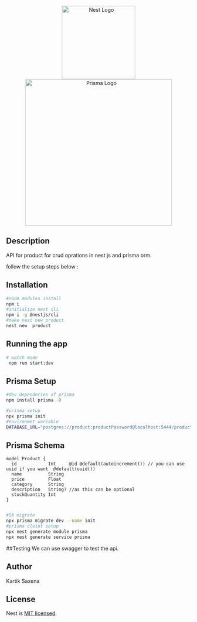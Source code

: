 <p align="center">
  <a href="http://nestjs.com/" target="blank"><img src="https://nestjs.com/img/logo-small.svg" width="200" alt="Nest Logo" /></a>
  <a href="https://www.prisma.io" target="blank"><img src="https://prismalens.vercel.app/header/logo-white.svg" width="400" alt="Prisma Logo" /></a>
</p>



  <!--[![Backers on Open Collective](https://opencollective.com/nest/backers/badge.svg)](https://opencollective.com/nest#backer)
  [![Sponsors on Open Collective](https://opencollective.com/nest/sponsors/badge.svg)](https://opencollective.com/nest#sponsor)-->

## Description
API for product for crud oprations in nest js and prisma orm.

follow the setup steps below : 

## Installation

```bash
#node modules install
npm i
#initialize nest cli
npm i -g @nestjs/cli
#make nest new product
nest new  product

```

## Running the app
```bash
# watch mode
 npm run start:dev

```

## Prisma Setup

```bash
#dev dependecies of prisma
npm install prisma -D

#prisma setup
npx prisma init
#environmet wariable
DATABASE_URL="postgres://product:productPassword@localhost:5444/product"

```
## Prisma Schema 

```
model Product {
  id            Int     @id @default(autoincrement()) // you can use uuid if you want  @default(uuid())
  name          String
  price         Float
  category      String
  description   String? //as this can be optional
  stockQuantity Int
}


```

```bash
#Db migrate
npx prisma migrate dev --name init
#prisma cleint setup
npx nest generate module prisma
npx nest generate service prisma

```
##Testing
We can use swagger to test the api.

## Author

Kartik Saxena

## License

Nest is [MIT licensed](LICENSE).
